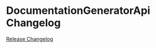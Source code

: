 # DocumentationGeneratorApi Changelog

[Release Changelog](https://github.com/spryker/documentation-generator-api/releases)
